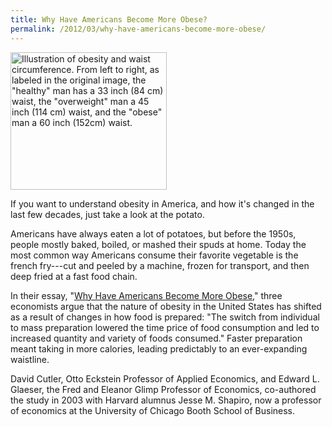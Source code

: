 ```yaml
---
title: Why Have Americans Become More Obese?
permalink: /2012/03/why-have-americans-become-more-obese/
---
```

<img src="{{site.baseurl}}/assets/img/Obesity-waist_circumference.png" alt="Illustration of obesity and waist circumference. From left to right, as labeled in the original image, the &quot;healthy&quot; man has a 33 inch (84 cm) waist, the &quot;overweight&quot; man a 45 inch (114 cm) waist, and the &quot;obese&quot; man a 60 inch (152cm) waist." title="Illustration of obesity and waist circumference. From left to right, as labeled in the original image, the &quot;healthy&quot; man has a 33 inch (84 cm) waist, the &quot;overweight&quot; man a 45 inch (114 cm) waist, and the &quot;obese&quot; man a 60 inch (152cm) waist." width="250" height="220" class="floatleft">

If you want to understand obesity in America, and how it's changed in the last few decades, just take a look at the potato.

Americans have always eaten a lot of potatoes, but before the 1950s, people mostly baked, boiled, or mashed their spuds at home. Today the most common way Americans consume their favorite vegetable is the french fry---cut and peeled by a machine, frozen for transport, and then deep fried at a fast food chain.

In their essay, "[Why Have Americans Become More Obese](http://nrs.harvard.edu/urn-3:HUL.InstRepos:2640583)," three economists argue that the nature of obesity in the United States has shifted as a result of changes in how food is prepared: "The switch from individual to mass preparation lowered the time price of food consumption and led to increased quantity and variety of foods consumed." Faster preparation meant taking in more calories, leading predictably to an ever-expanding waistline.

David Cutler, Otto Eckstein Professor of Applied Economics, and Edward L. Glaeser, the Fred and Eleanor Glimp Professor of Economics, co-authored the study in 2003 with Harvard alumnus Jesse M. Shapiro, now a professor of economics at the University of Chicago Booth School of Business.
